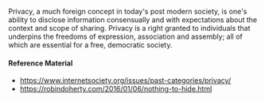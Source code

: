 Privacy, a much foreign concept in today's post modern society, is one's ability to disclose information consensually and with expectations about the context and scope of sharing. Privacy is a right granted to individuals that underpins the freedoms of expression, association and assembly; all of which are essential for a free, democratic society.



#### Reference Material 

- https://www.internetsociety.org/issues/past-categories/privacy/
- https://robindoherty.com/2016/01/06/nothing-to-hide.html